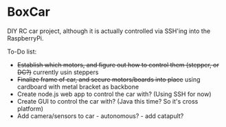 # BoxCar
DIY RC car project, although it is actually controlled via SSH'ing into the RaspberryPi.


To-Do list:
* ~~Establish which motors, and figure out how to control them (stepper, or DC?)~~ currently usin steppers
* ~~Finalize frame of car, and secure motors/boards into place~~ using cardboard with metal bracket as backbone
* Create node.js web app to control the car with? (Using SSH for now)
* Create GUI to control the car with? (Java this time? So it's cross platform)
* Add camera/sensors to car - autonomous? - add catapult?

